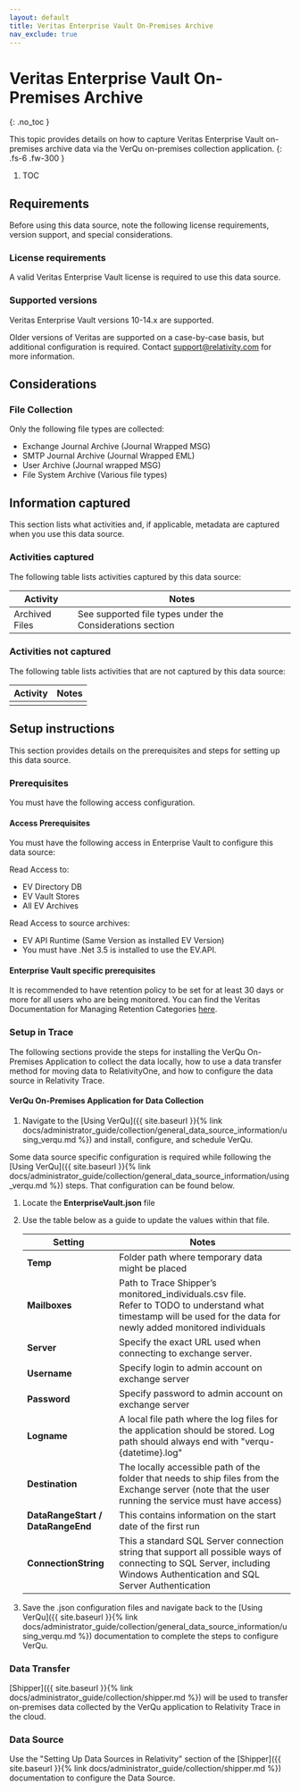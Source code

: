 ```yaml
---
layout: default
title: Veritas Enterprise Vault On-Premises Archive
nav_exclude: true
---
```


# Veritas Enterprise Vault On-Premises Archive
{: .no_toc }

This topic provides details on how to capture Veritas Enterprise Vault on-premises archive data via the VerQu on-premises collection application.
{: .fs-6 .fw-300 }

1. TOC

## Requirements

Before using this data source, note the following license requirements, version support, and special considerations.

### License requirements

A valid Veritas Enterprise Vault license is required to use this data source. 

### Supported versions

Veritas Enterprise Vault versions 10-14.x are supported. 

Older versions of Veritas are supported on a case-by-case basis, but additional configuration is required. Contact [support@relativity.com](mailto:support@relativity.com) for more information.

## Considerations

### File Collection
Only the following file types are collected:
- Exchange Journal Archive (Journal Wrapped MSG)
- SMTP Journal Archive (Journal Wrapped EML)
- User Archive (Journal wrapped MSG)
- File System Archive (Various file types)

## Information captured

This section lists what activities and, if applicable, metadata are captured when you use this data source.

### Activities captured

The following table lists activities captured by this data source:

| Activity | Notes |
| -------- | ----- |
|  Archived Files      |   See supported file types under the Considerations section    |


### Activities not captured

The following table lists activities that are not captured by this data source:

| Activity | Notes |
| -------- | ----- |
|          |       |


## Setup instructions

This section provides details on the prerequisites and steps for setting up this data source.

### Prerequisites

You must have the following access configuration.

#### Access Prerequisites
You must have the following access in Enterprise Vault to configure this data source:

Read Access to:
- EV Directory DB 
- EV Vault Stores 
- All EV Archives 

Read Access to source archives:
- EV API Runtime (Same Version as installed EV Version) 
- You must have .Net 3.5 is installed to use the EV.API.


#### Enterprise Vault specific prerequisites

It is recommended to have retention policy to be set for at least 30 days or more for all users who are being monitored. You can find the Veritas Documentation for Managing Retention Categories [here](https://www.veritas.com/content/support/en_US/doc/122376360-127396844-0/v122376051-127396844). 

### Setup in Trace

The following sections provide the steps for installing the VerQu On-Premises Application to collect the data locally, how to use a data transfer method for moving data to RelativityOne, and how to configure the data source in Relativity Trace.

#### VerQu On-Premises Application for Data Collection

1. Navigate to the [Using VerQu]({{ site.baseurl }}{% link docs/administrator_guide/collection/general_data_source_information/using_verqu.md %}) and install, configure, and schedule VerQu.

Some data source specific configuration is required while following the [Using VerQu]({{ site.baseurl }}{% link docs/administrator_guide/collection/general_data_source_information/using_verqu.md %}) steps. That configuration can be found below.


1. Locate the **EnterpriseVault.json** file

1. Use the table below as a guide to update the values within that file.

      | Setting                           | Notes                                                        |
      | --------------------------------- | ------------------------------------------------------------ |
      | **Temp**                          | Folder path where temporary data might be placed             |
      | **Mailboxes**                     | Path to Trace Shipper’s monitored_individuals.csv file. <br />Refer to TODO  to understand what timestamp will be used for the data for newly added monitored individuals |
      | **Server**                        | Specify the exact URL used when connecting to exchange server. |
      | **Username**                      | Specify login to admin account on exchange server            |
      | **Password**                      | Specify password to admin account on exchange server         |
      | **Logname**                       | A local file path where the log files for the application should be stored. Log path should always end with "verqu-{datetime}.log" |
      | **Destination**                   | The locally accessible path of the folder that needs to ship files from the Exchange server (note that the user running the service must have access) |
      | **DataRangeStart / DataRangeEnd** | This contains information on the start date of the first run |
      | **ConnectionString**              | This a standard SQL Server connection string that support all possible ways of connecting to SQL Server, including Windows Authentication and SQL Server Authentication |

1. Save the .json configuration files and navigate back to the [Using VerQu]({{ site.baseurl }}{% link docs/administrator_guide/collection/general_data_source_information/using_verqu.md %}) documentation to complete the steps to configure VerQu.

### Data Transfer

[Shipper]({{ site.baseurl }}{% link docs/administrator_guide/collection/shipper.md %}) will be used to transfer on-premises data collected by the VerQu application to Relativity Trace in the cloud.

### Data Source

Use the "Setting Up Data Sources in Relativity" section of the [Shipper]({{ site.baseurl }}{% link docs/administrator_guide/collection/shipper.md %}) documentation to configure the Data Source.

